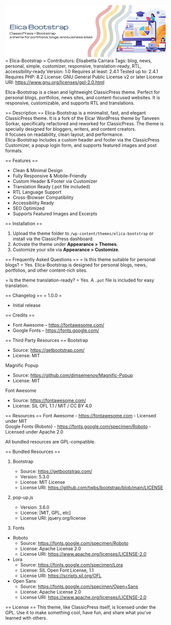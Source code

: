 ![Elica Bootstrap Banner](assets/elica-bootstrap.png)
= Elica-Bootstrap =
Contributors: Elisabetta Carrara
Tags: blog, news, personal, simple, customizer, responsive, translation-ready, RTL, accessibility-ready
Version: 1.0
Requires at least: 2.4.1
Tested up to: 2.4.1
Requires PHP: 8.2
License: GNU General Public License v2 or later
License URI: https://www.gnu.org/licenses/gpl-2.0.html

Elica-Bootstrap is a clean and lightweight ClassicPress theme. Perfect for personal blogs, portfolios, news sites, and content-focused websites. It is responsive, customizable, and supports RTL and translations.

== Description ==
Elica-Bootstrap is a minimalist, fast, and elegant ClassicPress theme.
It is a fork of the Elcar WordPress theme by Tanveen Sorkar, specifically refactored and reworked for ClassicPress.
The theme is specially designed for bloggers, writers, and content creators.  
It focuses on readability, clean layout, and performance.  
Elica-Bootstrap includes a custom header and footer via the ClassicPress Customizer, a popup login form, and supports featured images and post formats.

== Features ==
* Clean & Minimal Design
* Fully Responsive & Mobile-Friendly
* Custom Header & Footer via Customizer
* Translation Ready (.pot file included)
* RTL Language Support
* Cross-Browser Compatibility
* Accessibility Ready
* SEO Optimized
* Supports Featured Images and Excerpts

== Installation ==
1. Upload the theme folder to `/wp-content/themes/elica-bootstrap` or install via the ClassicPress dashboard.
2. Activate the theme under **Appearance > Themes**.
3. Customize your site via **Appearance > Customize**.

== Frequently Asked Questions ==
= Is this theme suitable for personal blogs? =
Yes. Elica-Bootstrap is designed for personal blogs, news, portfolios, and other content-rich sites.

= Is the theme translation-ready? =
Yes. A `.pot` file is included for easy translation.

== Changelog ==
= 1.0.0 =
* Initial release

== Credits ==
* Font Awesome – https://fontawesome.com/
* Google Fonts – https://fonts.google.com/

== Third Party Resources ==
Bootstrap
- Source: https://getbootstrap.com/
- License: MIT

Magnific Popup
- Source: https://github.com/dimsemenov/Magnific-Popup
- License: MIT

Font Awesome
- Source: https://fontawesome.com/
- License: SIL OFL 1.1 / MIT / CC BY 4.0

== Resources ==
Font Awesome - https://fontawesome.com - Licensed under MIT  
Google Fonts (Roboto) - https://fonts.google.com/specimen/Roboto - Licensed under Apache 2.0

All bundled resources are GPL-compatible.

== Bundled Resources ==
1. Bootstrap  
   - Source: https://getbootstrap.com/  
   - Version: 5.3.0  
   - License: MIT License  
   - License URI: https://github.com/twbs/bootstrap/blob/main/LICENSE

2. pop-up.js  
   - Version: 3.6.0  
   - License: [MIT, GPL, etc]  
   - License URI: jquery.org/license

3. Fonts  
- Roboto  
  - Source: https://fonts.google.com/specimen/Roboto  
  - License: Apache License 2.0  
  - License URI: https://www.apache.org/licenses/LICENSE-2.0  
- Lora  
  - Source: https://fonts.google.com/specimen/Lora  
  - License: SIL Open Font License, 1.1  
  - License URI: https://scripts.sil.org/OFL  
- Open Sans  
  - Source: https://fonts.google.com/specimen/Open+Sans  
  - License: Apache License 2.0  
  - License URI: https://www.apache.org/licenses/LICENSE-2.0

== License ==
This theme, like ClassicPress itself, is licensed under the GPL.
Use it to make something cool, have fun, and share what you've learned with others.
